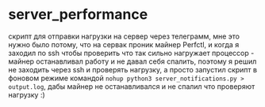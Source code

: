 # server_performance

скрипт для отправки нагрузки на сервер через телеграмм, мне это нужно было потому, что на сервак проник майнер Perfctl,
и когда я заходил по ssh чтобы проверить что так сильно нагружает процессор - майнер останавливал работу и не давал себя спалить,
поэтому я решил не заходить через ssh и проверять нагрузку, а просто запустил скрипт в фоновом режиме командой
`nohup python3 server_notifications.py > output.log`,
дабы майнер не останавливался и не спалил что проверяют нагрузку :)
